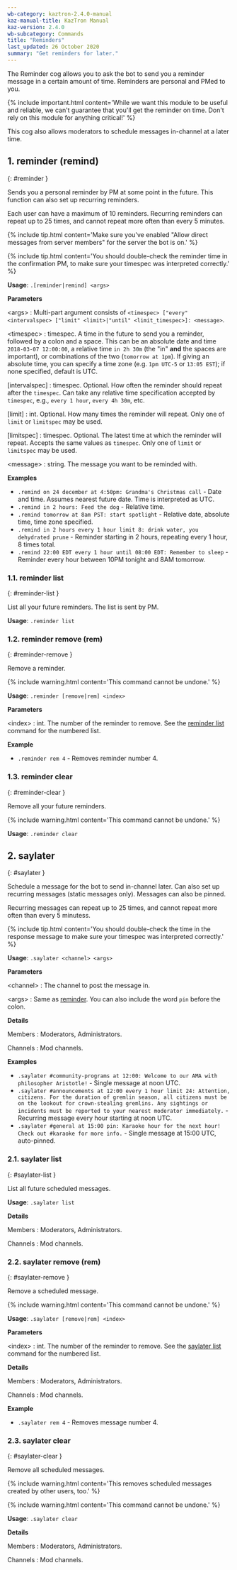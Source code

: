 ```yaml
---
wb-category: kaztron-2.4.0-manual
kaz-manual-title: KazTron Manual
kaz-version: 2.4.0
wb-subcategory: Commands
title: "Reminders"
last_updated: 26 October 2020
summary: "Get reminders for later."
---
```


The Reminder cog allows you to ask the bot to send you a reminder message in a certain
amount of time. Reminders are personal and PMed to you.

{% include important.html content='While we want this module to be useful and reliable, we can&#x27;t guarantee that
you&#x27;ll get the reminder on time. Don&#x27;t rely on this module for anything critical!' %}

This cog also allows moderators to schedule messages in-channel at a later time.

## 1. reminder (remind)
{: #reminder }

Sends you a personal reminder by PM at some point in the future. This function can also
set up recurring reminders.

Each user can have a maximum of 10 reminders. Recurring reminders can
repeat up to 25 times, and cannot repeat more often than every
5 minutes.

{% include tip.html content='Make sure you&#x27;ve enabled &quot;Allow direct messages from server members&quot; for the server
the bot is on.' %}

{% include tip.html content='You should double-check the reminder time in the confirmation PM, to make sure your
timespec was interpreted correctly.' %}

**Usage**: `.[reminder|remind] <args>`

**Parameters**

&lt;args&gt;
: Multi-part argument consists of `<timespec> ["every" <intervalspec> ["limit" <limit>|"until" <limit_timespec>]: <message>`.


&lt;timespec&gt;
: timespec. A time in the future to send you a reminder, followed by
  a colon and a space. This can be an absolute date and time `2018-03-07 12:00:00`,
  a relative time `in 2h 30m` (the "in" **and** the spaces are important), or
  combinations of the two (`tomorrow at 1pm`). If giving an absolute time, you can
  specify a time zone (e.g. `1pm UTC-5` or `13:05 EST`); if none specified, default
  is UTC.

[intervalspec]
: timespec. Optional. How often the reminder should repeat after the `timespec`. Can take any relative
  time specification accepted by `timespec`, e.g., `every 1 hour`, `every 4h 30m`,
  etc.

[limit]
: int. Optional. How many times the reminder will repeat. Only one of `limit` or `limitspec` may be used.


[limitspec]
: timespec. Optional. The latest time at which the reminder will repeat. Accepts the same values  as `timespec`. Only one of `limit` or `limitspec` may be used.


&lt;message&gt;
: string. The message you want to be reminded with.




**Examples**

* `.remind on 24 december at 4:50pm: Grandma's Christmas call` - Date and time. Assumes nearest future date. Time is interpreted as UTC.
* `.remind in 2 hours: Feed the dog` - Relative time.
* `.remind tomorrow at 8am PST: start spotlight` - Relative date, absolute time, time zone specified.
* `.remind in 2 hours every 1 hour limit 8: drink water, you dehydrated prune` - Reminder starting in 2 hours, repeating every 1 hour, 8 times total.
* `.remind 22:00 EDT every 1 hour until 08:00 EDT: Remember to sleep` - Reminder every hour between 10PM tonight and 8AM tomorrow.

### 1.1. reminder list
{: #reminder-list }

List all your future reminders. The list is sent by PM.

**Usage**: `.reminder list`



### 1.2. reminder remove (rem)
{: #reminder-remove }

Remove a reminder.

{% include warning.html content='This command cannot be undone.' %}

**Usage**: `.reminder [remove|rem] <index>`

**Parameters**

&lt;index&gt;
: int. The number of the reminder to remove. See the <a href="./reminders.html#reminder-list">reminder list</a> command for the numbered list.




**Example**

* `.reminder rem 4` - Removes reminder number 4.

### 1.3. reminder clear
{: #reminder-clear }

Remove all your future reminders.

{% include warning.html content='This command cannot be undone.' %}

**Usage**: `.reminder clear`



## 2. saylater
{: #saylater }

Schedule a message for the bot to send in-channel later. Can also set up recurring
messages (static messages only). Messages can also be pinned.

Recurring messages can repeat up to 25 times, and cannot repeat more often
than every 5 minutess.

{% include tip.html content='You should double-check the time in the response message to make sure your timespec
was interpreted correctly.' %}

**Usage**: `.saylater <channel> <args>`

**Parameters**

&lt;channel&gt;
: The channel to post the message in.


&lt;args&gt;
: Same as <a href="./reminders.html#reminder">reminder</a>. You can also include the word `pin` before the colon.




**Details**

Members
: Moderators, Administrators.


Channels
: Mod channels.


**Examples**

* `.saylater #community-programs at 12:00: Welcome to our AMA with philosopher Aristotle!` - Single message at noon UTC.
* `.saylater #announcements at 12:00 every 1 hour limit 24: Attention, citizens. For the duration of gremlin season, all citizens must be on the lookout for crown-stealing gremlins. Any sightings or incidents must be reported to your nearest moderator immediately.` - Recurring message every hour starting at noon UTC.
* `.saylater #general at 15:00 pin: Karaoke hour for the next hour! Check out #karaoke for more info.` - Single message at 15:00 UTC, auto-pinned.

### 2.1. saylater list
{: #saylater-list }

List all future scheduled messages.

**Usage**: `.saylater list`

**Details**

Members
: Moderators, Administrators.


Channels
: Mod channels.


### 2.2. saylater remove (rem)
{: #saylater-remove }

Remove a scheduled message.

{% include warning.html content='This command cannot be undone.' %}

**Usage**: `.saylater [remove|rem] <index>`

**Parameters**

&lt;index&gt;
: int. The number of the reminder to remove. See the <a href="./reminders.html#saylater-list">saylater list</a> command for the numbered list.




**Details**

Members
: Moderators, Administrators.


Channels
: Mod channels.


**Example**

* `.saylater rem 4` - Removes message number 4.

### 2.3. saylater clear
{: #saylater-clear }

Remove all scheduled messages.

{% include warning.html content='This removes scheduled messages created by other users, too.' %}

{% include warning.html content='This command cannot be undone.' %}

**Usage**: `.saylater clear`

**Details**

Members
: Moderators, Administrators.


Channels
: Mod channels.
